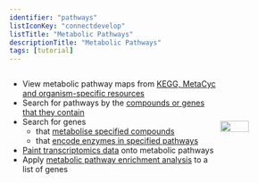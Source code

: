 ```yaml
---
identifier: "pathways"
listIconKey: "connectdevelop"
listTitle: "Metabolic Pathways"
descriptionTitle: "Metabolic Pathways"
tags: [tutorial]
---
```

<div style="display: flex; justify-content: center; align-items: center; max-width: 600px; margin-auto;">  
  <ul>
    <li>View metabolic pathway maps from <a href="#">KEGG, MetaCyc and organism-specific resources</a></li>
    <li>Search for pathways by the <a href="#">compounds or genes that they contain</a></li>
    <li>
      Search for genes
      <ul>
        <li>that <a href="#">metabolise specified compounds</a></li>
        <li>that <a href="#">encode enzymes in specified pathways</a></li>
      </ul>
    </li>
    <li><a href="#">Paint transcriptomics data</a> onto metabolic pathways</li>
    <li>Apply <a href="#">metabolic pathway enrichment analysis</a> to a list of genes</li>
  </ul>
  <img style="width: 40%;" src="{{ "/assets/images/resources_tools/pathways.png" | absolute_url }}"/>
</div>
